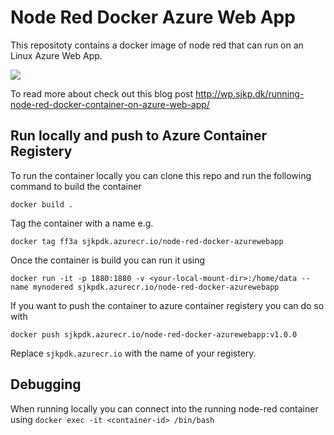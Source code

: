 # Node Red Docker Azure Web App

This repositoty contains a docker image of node red that can run on an Linux Azure Web App.

<a href="https://portal.azure.com/#create/Microsoft.Template/uri/https%3A%2F%2Fraw.githubusercontent.com%2FNicolasDiab%2Fviseo-bot-template-azure-linux%2Fmaster%2Fazuredeploy.json" target="_blank"><img src="http://azuredeploy.net/deploybutton.png"/></a>

To read more about check out this blog post http://wp.sjkp.dk/running-node-red-docker-container-on-azure-web-app/

## Run locally and push to Azure Container Registery

To run the container locally you can clone this repo and run the following command to build the container

`docker build . `

Tag the container with a name e.g.

`docker tag ff3a sjkpdk.azurecr.io/node-red-docker-azurewebapp`

Once the container is build you can run it using


`docker run -it -p 1880:1880 -v <your-local-mount-dir>:/home/data --name mynodered sjkpdk.azurecr.io/node-red-docker-azurewebapp`


If you want to push the container to azure container registery you can do so with

`docker push sjkpdk.azurecr.io/node-red-docker-azurewebapp:v1.0.0`

Replace `sjkpdk.azurecr.io` with the name of your registery.


## Debugging
When running locally you can connect into the running node-red container using
`docker exec -it <container-id> /bin/bash`
